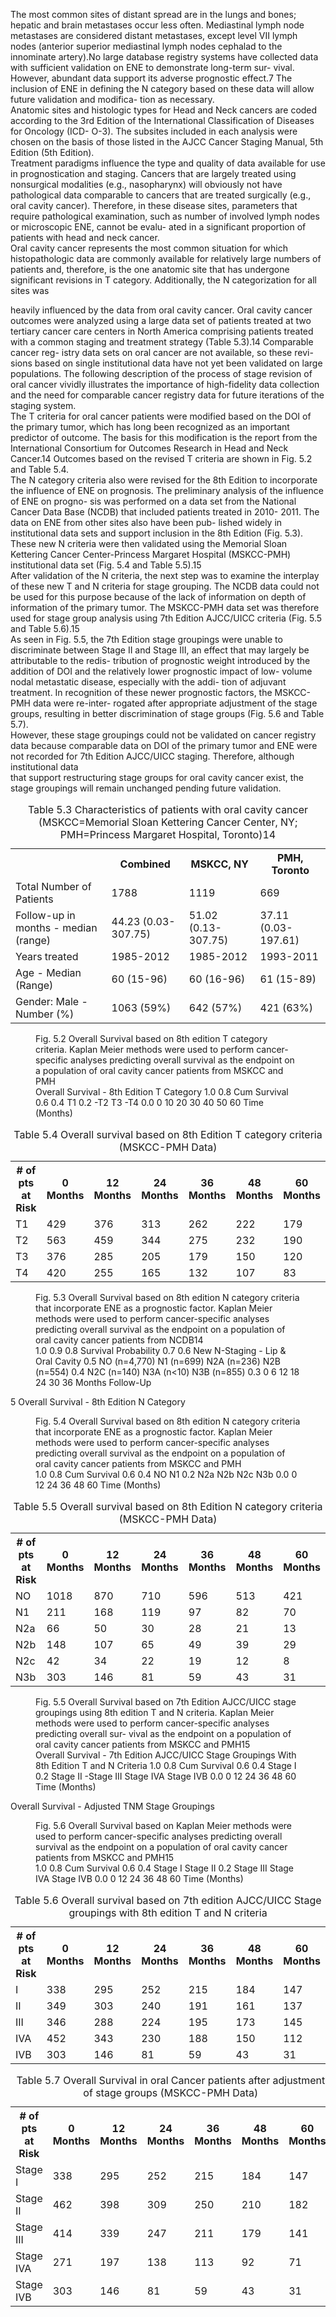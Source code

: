 The most common sites of distant spread are in the lungs
and bones; hepatic and brain metastases occur less often.
Mediastinal lymph node metastases are considered distant
metastases, except level VII lymph nodes (anterior superior
mediastinal lymph nodes cephalad to the innominate artery).No large database registry systems have collected data with
sufficient validation on ENE to demonstrate long-term sur-
vival. However, abundant data support its adverse prognostic
effect.7 The inclusion of ENE in defining the N category
based on these data will allow future validation and modifica-
tion as necessary.  
Anatomic sites and histologic types for Head and Neck
cancers are coded according to the 3rd Edition of the
International Classification of Diseases for Oncology (ICD-
O-3). The subsites included in each analysis were chosen on
the basis of those listed in the AJCC Cancer Staging Manual,
5th Edition (5th Edition).  
Treatment paradigms influence the type and quality of
data available for use in prognostication and staging. Cancers
that are largely treated using nonsurgical modalities (e.g.,
nasopharynx) will obviously not have pathological data
comparable to cancers that are treated surgically (e.g., oral
cavity cancer). Therefore, in these disease sites, parameters
that require pathological examination, such as number of
involved lymph nodes or microscopic ENE, cannot be evalu-
ated in a significant proportion of patients with head and
neck cancer.  
Oral cavity cancer represents the most common situation
for which histopathologic data are commonly available for
relatively large numbers of patients and, therefore, is the one
anatomic site that has undergone significant revisions in T
category. Additionally, the N categorization for all sites was  
<!-- PageNumber="5" -->
<!-- PageBreak -->  
<!-- PageNumber="62" -->
<!-- PageHeader="American Joint Committee on Cancer . 2017" -->  
heavily influenced by the data from oral cavity cancer. Oral
cavity cancer outcomes were analyzed using a large data set
of patients treated at two tertiary cancer care centers in North
America comprising patients treated with a common staging
and treatment strategy (Table 5.3).14 Comparable cancer reg-
istry data sets on oral cancer are not available, so these revi-
sions based on single institutional data have not yet been
validated on large populations. The following description of
the process of stage revision of oral cancer vividly illustrates
the importance of high-fidelity data collection and the need
for comparable cancer registry data for future iterations of the
staging system.  
The T criteria for oral cancer patients were modified
based on the DOI of the primary tumor, which has long been
recognized as an important predictor of outcome. The basis
for this modification is the report from the International
Consortium for Outcomes Research in Head and Neck
Cancer.14 Outcomes based on the revised T criteria are shown
in Fig. 5.2 and Table 5.4.  
The N category criteria also were revised for the 8th
Edition to incorporate the influence of ENE on prognosis.
The preliminary analysis of the influence of ENE on progno-
sis was performed on a data set from the National Cancer
Data Base (NCDB) that included patients treated in 2010-
2011. The data on ENE from other sites also have been pub-
lished widely in institutional data sets and support inclusion
in the 8th Edition (Fig. 5.3).  
These new N criteria were then validated using the
Memorial Sloan Kettering Cancer Center-Princess Margaret
Hospital (MSKCC-PMH) institutional data set (Fig. 5.4 and
Table 5.5).15  
After validation of the N criteria, the next step was to
examine the interplay of these new T and N criteria for stage
grouping. The NCDB data could not be used for this purpose
because of the lack of information on depth of information of
the primary tumor. The MSKCC-PMH data set was therefore
used for stage group analysis using 7th Edition AJCC/UICC
criteria (Fig. 5.5 and Table 5.6).15  
As seen in Fig. 5.5, the 7th Edition stage groupings
were unable to discriminate between Stage II and Stage
III, an effect that may largely be attributable to the redis-
tribution of prognostic weight introduced by the addition
of DOI and the relatively lower prognostic impact of low-
volume nodal metastatic disease, especially with the addi-
tion of adjuvant treatment. In recognition of these newer
prognostic factors, the MSKCC-PMH data were re-inter-
rogated after appropriate adjustment of the stage groups,
resulting in better discrimination of stage groups (Fig. 5.6
and Table 5.7).  
However, these stage groupings could not be validated on
cancer registry data because comparable data on DOI of the
primary tumor and ENE were not recorded for 7th Edition
AJCC/UICC staging. Therefore, although institutional data  
that support restructuring stage groups for oral cavity cancer
exist, the stage groupings will remain unchanged pending
future validation.  
<table>
<caption>Table 5.3 Characteristics of patients with oral cavity cancer (MSKCC=Memorial Sloan Kettering Cancer Center, NY; PMH=Princess Margaret Hospital, Toronto)14</caption>
<tr>
<th></th>
<th>Combined</th>
<th>MSKCC, NY</th>
<th>PMH, Toronto</th>
</tr>
<tr>
<td>Total Number of Patients</td>
<td>1788</td>
<td>1119</td>
<td>669</td>
</tr>
<tr>
<td>Follow-up in months - median (range)</td>
<td>44.23 (0.03-307.75)</td>
<td>51.02 (0.13-307.75)</td>
<td>37.11 (0.03-197.61)</td>
</tr>
<tr>
<td>Years treated</td>
<td>1985-2012</td>
<td>1985-2012</td>
<td>1993-2011</td>
</tr>
<tr>
<td>Age - Median (Range)</td>
<td>60 (15-96)</td>
<td>60 (16-96)</td>
<td>61 (15-89)</td>
</tr>
<tr>
<td>Gender: Male - Number (%)</td>
<td>1063 (59%)</td>
<td>642 (57%)</td>
<td>421 (63%)</td>
</tr>
</table>  
<figure>
<figcaption>Fig. 5.2 Overall Survival based on 8th edition T category criteria.
Kaplan Meier methods were used to perform cancer-specific analyses
predicting overall survival as the endpoint on a population of oral cavity
cancer patients from MSKCC and PMH</figcaption>  
Overall Survival - 8th Edition T Category  
1.0  
0.8  
Cum Survival  
0.6  
0.4  
T1  
0.2  
-T2  
T3  
-T4  
0.0  
0  
10  
20  
30  
40  
50  
60  
Time (Months)  
</figure>  
<table>
<caption>Table 5.4 Overall survival based on 8th Edition T category criteria (MSKCC-PMH Data)</caption>
<tr>
<th># of pts at Risk</th>
<th>0 Months</th>
<th>12 Months</th>
<th>24 Months</th>
<th>36 Months</th>
<th>48 Months</th>
<th>60 Months</th>
</tr>
<tr>
<td>T1</td>
<td>429</td>
<td>376</td>
<td>313</td>
<td>262</td>
<td>222</td>
<td>179</td>
</tr>
<tr>
<td>T2</td>
<td>563</td>
<td>459</td>
<td>344</td>
<td>275</td>
<td>232</td>
<td>190</td>
</tr>
<tr>
<td>T3</td>
<td>376</td>
<td>285</td>
<td>205</td>
<td>179</td>
<td>150</td>
<td>120</td>
</tr>
<tr>
<td>T4</td>
<td>420</td>
<td>255</td>
<td>165</td>
<td>132</td>
<td>107</td>
<td>83</td>
</tr>
</table>  
<!-- PageBreak -->  
<!-- PageNumber="63" -->
<!-- PageHeader="5 Staging Head and Neck Cancers" -->  
<figure>
<figcaption>Fig. 5.3 Overall Survival based
on 8th edition N category criteria
that incorporate ENE as a
prognostic factor. Kaplan Meier
methods were used to perform
cancer-specific analyses
predicting overall survival as the
endpoint on a population of oral
cavity cancer patients from
NCDB14</figcaption>  
1.0  
0.9  
0.8  
Survival Probability  
0.7  
0.6  
New N-Staging - Lip & Oral Cavity  
0.5  
NO (n=4,770)  
N1 (n=699)  
N2A (n=236)  
N2B (n=554)  
0.4  
N2C (n=140)  
N3A (n<10)  
N3B (n=855)  
0.3  
0  
6  
12  
18  
24  
30  
36  
Months Follow-Up  
</figure>  
5  
Overall Survival - 8th Edition N Category  
<figure>
<figcaption>Fig. 5.4 Overall Survival based on 8th edition N category criteria that
incorporate ENE as a prognostic factor. Kaplan Meier methods were
used to perform cancer-specific analyses predicting overall survival as
the endpoint on a population of oral cavity cancer patients from
MSKCC and PMH</figcaption>  
1.0  
0.8  
Cum Survival  
0.6  
0.4  
NO  
N1  
0.2  
N2a  
N2b  
N2c  
N3b  
0.0  
0  
12  
24  
36  
48  
60  
Time (Months)  
</figure>  
<table>
<caption>Table 5.5 Overall survival based on 8th Edition N category criteria (MSKCC-PMH Data)</caption>
<tr>
<th># of pts at Risk</th>
<th>0 Months</th>
<th>12 Months</th>
<th>24 Months</th>
<th>36 Months</th>
<th>48 Months</th>
<th>60 Months</th>
</tr>
<tr>
<td>NO</td>
<td>1018</td>
<td>870</td>
<td>710</td>
<td>596</td>
<td>513</td>
<td>421</td>
</tr>
<tr>
<td>N1</td>
<td>211</td>
<td>168</td>
<td>119</td>
<td>97</td>
<td>82</td>
<td>70</td>
</tr>
<tr>
<td>N2a</td>
<td>66</td>
<td>50</td>
<td>30</td>
<td>28</td>
<td>21</td>
<td>13</td>
</tr>
<tr>
<td>N2b</td>
<td>148</td>
<td>107</td>
<td>65</td>
<td>49</td>
<td>39</td>
<td>29</td>
</tr>
<tr>
<td>N2c</td>
<td>42</td>
<td>34</td>
<td>22</td>
<td>19</td>
<td>12</td>
<td>8</td>
</tr>
<tr>
<td>N3b</td>
<td>303</td>
<td>146</td>
<td>81</td>
<td>59</td>
<td>43</td>
<td>31</td>
</tr>
</table>  
<!-- PageBreak -->  
<!-- PageNumber="64" -->
<!-- PageHeader="American Joint Committee on Cancer . 2017" -->  
<figure>
<figcaption>Fig. 5.5 Overall Survival based on 7th Edition AJCC/UICC stage
groupings using 8th edition T and N criteria. Kaplan Meier methods
were used to perform cancer-specific analyses predicting overall sur-
vival as the endpoint on a population of oral cavity cancer patients from
MSKCC and PMH15</figcaption>  
Overall Survival - 7th Edition AJCC/UICC Stage
Groupings With 8th Edition T and N Criteria  
1.0  
0.8  
Cum Survival  
0.6  
0.4  
Stage I  
0.2  
Stage II  
-Stage III  
Stage IVA  
Stage IVB  
0.0  
0  
12  
24  
36  
48  
60  
Time (Months)  
</figure>  
Overall Survival - Adjusted TNM Stage Groupings  
<figure>
<figcaption>Fig. 5.6 Overall Survival based on Kaplan Meier methods were used
to perform cancer-specific analyses predicting overall survival as the
endpoint on a population of oral cavity cancer patients from MSKCC
and PMH15</figcaption>  
1.0  
0.8  
Cum Survival  
0.6  
0.4  
Stage I  
Stage II  
0.2  
Stage III  
Stage IVA  
Stage IVB  
0.0  
0  
12  
24  
36  
48  
60  
Time (Months)  
</figure>  
<table>
<caption>Table 5.6 Overall survival based on 7th edition AJCC/UICC Stage groupings with 8th edition T and N criteria</caption>
<tr>
<th># of pts at Risk</th>
<th>0 Months</th>
<th>12 Months</th>
<th>24 Months</th>
<th>36 Months</th>
<th>48 Months</th>
<th>60 Months</th>
</tr>
<tr>
<td>I</td>
<td>338</td>
<td>295</td>
<td>252</td>
<td>215</td>
<td>184</td>
<td>147</td>
</tr>
<tr>
<td>II</td>
<td>349</td>
<td>303</td>
<td>240</td>
<td>191</td>
<td>161</td>
<td>137</td>
</tr>
<tr>
<td>III</td>
<td>346</td>
<td>288</td>
<td>224</td>
<td>195</td>
<td>173</td>
<td>145</td>
</tr>
<tr>
<td>IVA</td>
<td>452</td>
<td>343</td>
<td>230</td>
<td>188</td>
<td>150</td>
<td>112</td>
</tr>
<tr>
<td>IVB</td>
<td>303</td>
<td>146</td>
<td>81</td>
<td>59</td>
<td>43</td>
<td>31</td>
</tr>
</table>  
<table>
<caption>Table 5.7 Overall Survival in oral Cancer patients after adjustment of stage groups (MSKCC-PMH Data)</caption>
<tr>
<th># of pts at Risk</th>
<th>0 Months</th>
<th>12 Months</th>
<th>24 Months</th>
<th>36 Months</th>
<th>48 Months</th>
<th>60 Months</th>
</tr>
<tr>
<td>Stage I</td>
<td>338</td>
<td>295</td>
<td>252</td>
<td>215</td>
<td>184</td>
<td>147</td>
</tr>
<tr>
<td>Stage II</td>
<td>462</td>
<td>398</td>
<td>309</td>
<td>250</td>
<td>210</td>
<td>182</td>
</tr>
<tr>
<td>Stage III</td>
<td>414</td>
<td>339</td>
<td>247</td>
<td>211</td>
<td>179</td>
<td>141</td>
</tr>
<tr>
<td>Stage IVA</td>
<td>271</td>
<td>197</td>
<td>138</td>
<td>113</td>
<td>92</td>
<td>71</td>
</tr>
<tr>
<td>Stage IVB</td>
<td>303</td>
<td>146</td>
<td>81</td>
<td>59</td>
<td>43</td>
<td>31</td>
</tr>
</table>  
<!-- PageBreak -->  
<!-- PageNumber="65" -->
<!-- PageHeader="5 Staging Head and Neck Cancers" -->